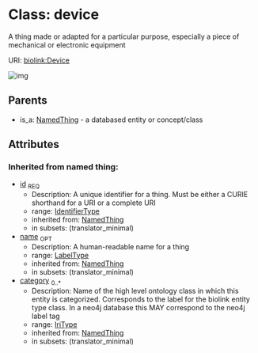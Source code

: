 # Class: device


A thing made or adapted for a particular purpose, especially a piece of mechanical or electronic equipment

URI: [biolink:Device](https://w3id.org/biolink/vocab/Device)

![img](http://yuml.me/diagram/nofunky;dir:TB/class/\[NamedThing]^-\[Device|id(i):identifier_type;name(i):label_type%20%3F;category(i):iri_type%20*])
## Parents

 *  is_a: [NamedThing](NamedThing.md) - a databased entity or concept/class
## Attributes

### Inherited from named thing:

 * [id](id.md)  <sub>REQ</sub>
    * Description: A unique identifier for a thing. Must be either a CURIE shorthand for a URI or a complete URI
    * range: [IdentifierType](IdentifierType.md)
    * inherited from: [NamedThing](NamedThing.md)
    * in subsets: (translator_minimal)
 * [name](name.md)  <sub>OPT</sub>
    * Description: A human-readable name for a thing
    * range: [LabelType](LabelType.md)
    * inherited from: [NamedThing](NamedThing.md)
    * in subsets: (translator_minimal)
 * [category](category.md)  <sub>0..*</sub>
    * Description: Name of the high level ontology class in which this entity is categorized. Corresponds to the label for the biolink entity type class. In a neo4j database this MAY correspond to the neo4j label tag
    * range: [IriType](IriType.md)
    * inherited from: [NamedThing](NamedThing.md)
    * in subsets: (translator_minimal)
